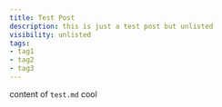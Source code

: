 ```yaml
---
title: Test Post
description: this is just a test post but unlisted
visibility: unlisted
tags:
- tag1
- tag2
- tag3
---
```


content of `test.md` cool
